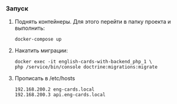 ### Запуск

1. Поднять контейнеры. Для этого перейти в папку проекта и выполнить:

    ```
    docker-compose up
    ```

1. Накатить миграции:

    ```
    docker exec -it english-cards-with-backend_php_1 \
    php /service/bin/console doctrine:migrations:migrate
    ```

1. Прописать в /etc/hosts

    ```
    192.168.200.2 eng-cards.local
    192.168.200.3 api.eng-cards.local
    ```
